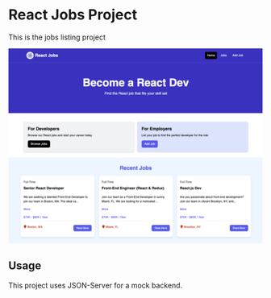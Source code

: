 # React Jobs Project 

This is the jobs listing project

<img src="public/screen.png" />

## Usage

This project uses JSON-Server for a mock backend.

